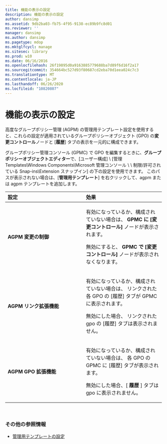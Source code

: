 ```yaml
---
title: 機能の表示の設定
description: 機能の表示の設定
author: dansimp
ms.assetid: 9db2ba03-fb75-4f95-9138-ec89b9fc8d01
ms.reviewer: ''
manager: dansimp
ms.author: dansimp
ms.pagetype: mdop
ms.mktglfcycl: manage
ms.sitesec: library
ms.prod: w10
ms.date: 06/16/2016
ms.openlocfilehash: 26f19895d0a9163885779688ba7d89f6d16f2a17
ms.sourcegitcommit: 354664bc527d93f80687cd2eba70d1eea024c7c3
ms.translationtype: MT
ms.contentlocale: ja-JP
ms.lasthandoff: 06/26/2020
ms.locfileid: "10820807"
---
```

# 機能の表示の設定


高度なグループポリシー管理 (AGPM) の管理用テンプレート設定を使用すると、これらの設定が適用されているグループポリシーオブジェクト (GPO) の**変更コントロール**ノードと [**履歴**] タブの表示を一元的に構成できます。

グループポリシー管理コンソール (GPMC) で GPO を編集するときに、**グループポリシーオブジェクトエディター**で、[ユーザー構成] \\ [管理 Templates\\Windows Components\\Microsoft 管理コンソール \ \ 制限/許可されている Snap-ins\\Extension スナップイン] の下の設定を使用できます。 このパスが表示されない場合は、[**管理用テンプレート**] を右クリックして、agpm または agpm テンプレートを追加します。

<table>
<colgroup>
<col width="50%" />
<col width="50%" />
</colgroup>
<thead>
<tr class="header">
<th align="left">設定</th>
<th align="left">効果</th>
</tr>
</thead>
<tbody>
<tr class="odd">
<td align="left"><p><strong>AGPM 変更の制御</strong></p></td>
<td align="left"><p>有効になっているか、構成されていない場合は、 <strong> GPMC に [変更コントロール] </strong> ノードが表示されます。</p>
<p>無効にすると、 <strong> GPMC で [変更コントロール] </strong> ノードが表示されなくなります。</p></td>
</tr>
<tr class="even">
<td align="left"><p><strong>AGPM リンク拡張機能</strong></p></td>
<td align="left"><p>有効になっているか、構成されていない場合は、 <strong> </strong> リンクされた各 GPO の [履歴] タブが GPMC に表示されます。</p>
<p>無効にした場合、 <strong> </strong> リンクされた gpo の [履歴] タブは表示されません。</p></td>
</tr>
<tr class="odd">
<td align="left"><p><strong>AGPM GPO 拡張機能</strong></p></td>
<td align="left"><p>有効になっているか、構成されていない場合は、 <strong> </strong> 各 GPO の GPMC に [履歴] タブが表示されます。</p>
<p>無効にした場合、[ <strong> 履歴 </strong> ] タブは gpo に表示されません。</p></td>
</tr>
</tbody>
</table>

 

### その他の参照情報

-   [管理用テンプレートの設定](administrative-template-settings.md)

 

 





